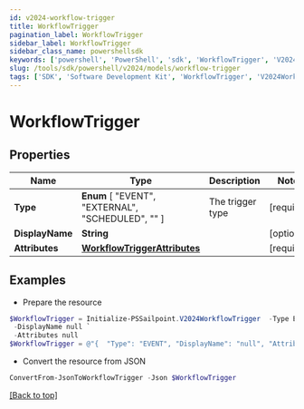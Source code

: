 ```yaml
---
id: v2024-workflow-trigger
title: WorkflowTrigger
pagination_label: WorkflowTrigger
sidebar_label: WorkflowTrigger
sidebar_class_name: powershellsdk
keywords: ['powershell', 'PowerShell', 'sdk', 'WorkflowTrigger', 'V2024WorkflowTrigger'] 
slug: /tools/sdk/powershell/v2024/models/workflow-trigger
tags: ['SDK', 'Software Development Kit', 'WorkflowTrigger', 'V2024WorkflowTrigger']
---
```



# WorkflowTrigger

## Properties

Name | Type | Description | Notes
------------ | ------------- | ------------- | -------------
**Type** |  **Enum** [  "EVENT",    "EXTERNAL",    "SCHEDULED",    "" ] | The trigger type | [required]
**DisplayName** | **String** |  | [optional] 
**Attributes** | [**WorkflowTriggerAttributes**](workflow-trigger-attributes) |  | [required]

## Examples

- Prepare the resource
```powershell
$WorkflowTrigger = Initialize-PSSailpoint.V2024WorkflowTrigger  -Type EVENT `
 -DisplayName null `
 -Attributes null
$WorkflowTrigger = @"{  "Type": "EVENT", "DisplayName": "null", "Attributes": "null "}"@
```

- Convert the resource from JSON
```powershell
ConvertFrom-JsonToWorkflowTrigger -Json $WorkflowTrigger
```


[[Back to top]](#) 

